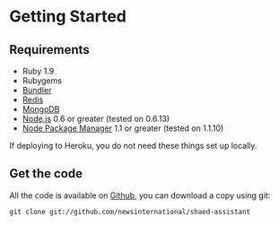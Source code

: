 # Getting Started

## Requirements

 - Ruby 1.9
 - Rubygems
 - [Bundler](http://gembundler.com/)
 - [Redis](http://redis.io/)
 - [MongoDB](http://www.mongodb.org/)
 - [Node.js](http://nodejs.org/) 0.6 or greater (tested on 0.6.13)
 - [Node Package Manager](http://npmjs.org/) 1.1 or greater (tested on 1.1.10)

If deploying to Heroku, you do not need these things set up locally.

## Get the code

All the code is available on [Github][], you can download a copy using git:

    git clone git://github.com/newsinternational/shaed-assistant



[github]: https://github.com/newsinternational/iot-assistant
[redis to go]: https://addons.heroku.com/redistogo
